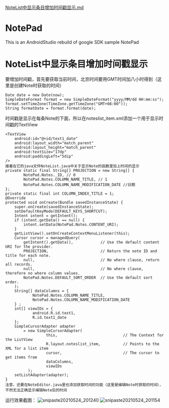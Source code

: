 [NoteList中显示条目增加时间戳显示.md](https://github.com/FishSkyRed/FP/files/6530446/NoteList.md)
# NotePad
This is an AndroidStudio rebuild of google SDK sample NotePad
# NoteList中显示条目增加时间戳显示

要增加时间戳，首先要获取当前时间，北京时间要用GMT时间加八小时得到（这里是创建Note时获取的时间）

	Date date = new Date(now);
	SimpleDateFormat format = new SimpleDateFormat("yyyy/MM/dd HH:mm:ss");
	format.setTimeZone(TimeZone.getTimeZone("GMT+08:00"));
	String formatDate = format.format(date);

时间戳是显示在每条Note的下面，所以在noteslist_item.xml添加一个用于显示时间戳的TextView

	<TextView
	    android:id="@+id/text1_date"
	    android:layout_width="match_parent"
	    android:layout_height="match_parent"
	    android:textSize="17dp"
	    android:paddingLeft="5dip"
	/>
	接着在它的java文件NoteList.java中关于显示Note的函数里加上时间的显示
	private static final String[] PROJECTION = new String[] {
	        NotePad.Notes._ID, // 0
	        NotePad.Notes.COLUMN_NAME_TITLE, // 1
	        NotePad.Notes.COLUMN_NAME_MODIFICATION_DATE //日期
	};
	private static final int COLUMN_INDEX_TITLE = 1;
	@Override
	protected void onCreate(Bundle savedInstanceState) {
	    super.onCreate(savedInstanceState);
	    setDefaultKeyMode(DEFAULT_KEYS_SHORTCUT);
	    Intent intent = getIntent();
	    if (intent.getData() == null) {
	        intent.setData(NotePad.Notes.CONTENT_URI);
	    }
	    getListView().setOnCreateContextMenuListener(this);
	    Cursor cursor = managedQuery(
	        getIntent().getData(),            // Use the default content URI for the provider.
	        PROJECTION,                       // Return the note ID and title for each note.
	        null,                             // No where clause, return all records.
	        null,                             // No where clause, therefore no where column values.
	        NotePad.Notes.DEFAULT_SORT_ORDER  // Use the default sort order.
	    );
	    String[] dataColumns = {
	            NotePad.Notes.COLUMN_NAME_TITLE,
	            NotePad.Notes.COLUMN_NAME_MODIFICATION_DATE
	    } ;
	    int[] viewIDs = {
	            android.R.id.text1,
	            R.id.text1_date
	    };
	    SimpleCursorAdapter adapter
	        = new SimpleCursorAdapter(
	                  this,                             // The Context for the ListView
	                  R.layout.noteslist_item,          // Points to the XML for a list item
	                  cursor,                           // The cursor to get items from
	                  dataColumns,
	                  viewIDs
	          );
	    setListAdapter(adapter);
	}
	注意，还要在NoteEditor.java里也添加获取时间的功能（这里是编辑Note时获取的时间），不然无法正确显示编辑Note后的时间
运行效果截图：
![snipaste20210524_201240](https://user-images.githubusercontent.com/84312532/119346480-d7837900-bccc-11eb-83d5-ff4c36af6ce9.png)
![snipaste20210524_201154](https://user-images.githubusercontent.com/84312532/119346509-e10ce100-bccc-11eb-8a69-ca04f38a9fe3.png)
